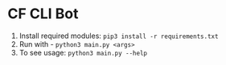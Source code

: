 # CF CLI Bot
1. Install required modules: `pip3 install -r requirements.txt`
2. Run with - `python3 main.py <args>`
3. To see usage: `python3 main.py --help`
